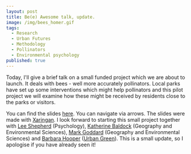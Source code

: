 ```yaml
---
layout: post
title: Be(e) Awesome talk, update.
image: /img/bees_homer.gif
tags:
  - Research
  - Urban Futures
  - Methodology
  - Pollinators
  - Environmental psychology
published: true
---
```


Today, I'll give a brief talk on a small funded project which we are about to launch. It deals with bees - well more accurately pollinators. Local parks have set up some interventions which might help pollinators and this pilot project we will examine how these might be received by residents close to the parks or visitors.

You can find the slides [here](https://tvpollet.github.io/Bee_Awesome_IDRT/Bee_awesome.html#1). You can navigate via arrows. The slides were made with [Xaringan](https://github.com/yihui/xaringan). I look forward to starting this small project together with [Lee Shepherd](https://www.northumbria.ac.uk/about-us/our-staff/s/lee-shepherd/) (Psychology), [Katherine Baldock](https://www.northumbria.ac.uk/about-us/our-staff/b/katherine-baldock/) (Geography and Environmental Sciences), [Mark Goddard](https://www.northumbria.ac.uk/about-us/our-staff/g/mark-goddard/) (Geography and Environmental Sciences) and [Barbara Hooper](https://urbangreennewcastle.org/about-us/meet-the-team/) ([Urban Green](https://urbangreennewcastle.org/)). This is a small update, so I apologise if you have already seen it!